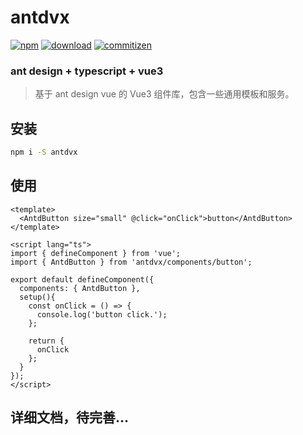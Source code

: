 # antdvx

[![npm][npm-image]][npm-url]
[![download][download-image]][download-url]
[![commitizen][commitizen-image]][commitizen-url]

[npm-image]: https://img.shields.io/npm/v/antdvx.svg?style=for-the-badge
[npm-url]: https://npmjs.com/package/antdvx
[download-image]: https://img.shields.io/npm/dw/antdvx.svg?style=for-the-badge&color=green
[download-url]: https://npmjs.com/package/antdvx
[commitizen-image]: https://img.shields.io/badge/commitizen-friendly-green.svg?style=for-the-badge
[commitizen-url]: http://commitizen.github.io/cz-cli/

### ant design + typescript + vue3
> 基于 ant design vue 的 Vue3 组件库，包含一些通用模板和服务。

## 安装

```bash
npm i -S antdvx
```

## 使用
```vue
<template>
  <AntdButton size="small" @click="onClick">button</AntdButton>
</template>

<script lang="ts">
import { defineComponent } from 'vue';
import { AntdButton } from 'antdvx/components/button';

export default defineComponent({
  components: { AntdButton },
  setup(){
    const onClick = () => {
      console.log('button click.');
    };
    
    return {
      onClick
    };
  }
});
</script>
```

## 详细文档，待完善...
